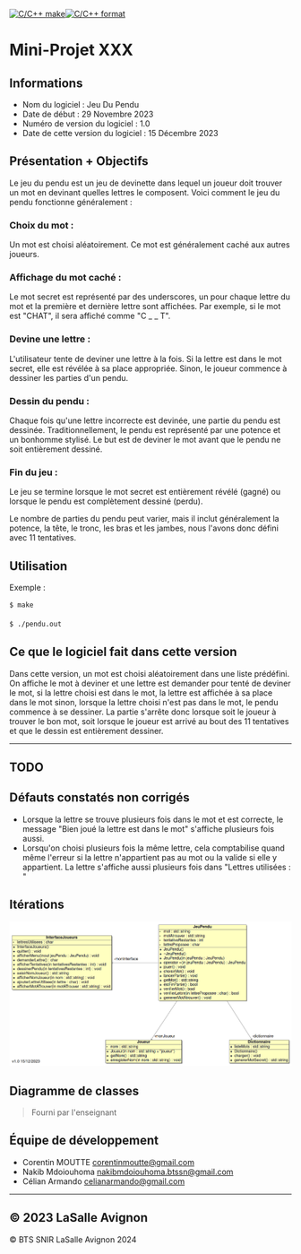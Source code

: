 [![C/C++ make](https://github.com/btssn-lasalle-84/MP24-T3-PENDU/actions/workflows/c-cpp.yml/badge.svg?branch=develop)](https://github.com/btssn-lasalle-84/MP24-T3-PENDU/actions/workflows/c-cpp.yml)[![C/C++ format](https://github.com/btssn-lasalle-84/MP24-T3-PENDU/actions/workflows/cppformat.yml/badge.svg?branch=develop)](https://github.com/btssn-lasalle-84/MP24-T3-PENDU/actions/workflows/cppformat.yml)

# Mini-Projet XXX

## Informations

- Nom du logiciel : Jeu Du Pendu
- Date de début : 29 Novembre 2023
- Numéro de version du logiciel : 1.0
- Date de cette version du logiciel : 15 Décembre 2023

## Présentation + Objectifs

Le jeu du pendu est un jeu de devinette dans lequel un joueur doit trouver un mot en devinant quelles lettres le composent. Voici comment le jeu du pendu fonctionne généralement :

### Choix du mot :
Un mot est choisi aléatoirement. Ce mot est généralement caché aux autres joueurs.

### Affichage du mot caché :
Le mot secret est représenté par des underscores, un pour chaque lettre du mot et la première et dernière lettre sont affichées. Par exemple, si le mot est "CHAT", il sera affiché comme "C _ _ T".

### Devine une lettre :
L'utilisateur tente de deviner une lettre à la fois. Si la lettre est dans le mot secret, elle est révélée à sa place appropriée. Sinon, le joueur commence à dessiner les parties d'un pendu.

### Dessin du pendu :
Chaque fois qu'une lettre incorrecte est devinée, une partie du pendu est dessinée. Traditionnellement, le pendu est représenté par une potence et un bonhomme stylisé. Le but est de deviner le mot avant que le pendu ne soit entièrement dessiné.

### Fin du jeu :
Le jeu se termine lorsque le mot secret est entièrement révélé (gagné) ou lorsque le pendu est complètement dessiné (perdu).

Le nombre de parties du pendu peut varier, mais il inclut généralement la potence, la tête, le tronc, les bras et les jambes, nous l'avons donc défini avec 11 tentatives.

## Utilisation

Exemple :

```bash
$ make

$ ./pendu.out
```

## Ce que le logiciel fait dans cette version

Dans cette version, un mot est choisi aléatoirement dans une liste prédéfini.
On affiche le mot à deviner et une lettre est demander pour tenté de deviner le mot, si la lettre choisi est dans le mot, la lettre est affichée à sa place dans le mot sinon, lorsque la lettre choisi n'est pas dans le mot, le pendu commence à se dessiner.
La partie s'arrête donc lorsque soit le joueur à trouver le bon mot, soit lorsque le joueur est arrivé au bout des 11 tentatives et que le dessin est entièrement dessiner.

---
## TODO

## Défauts constatés non corrigés

- Lorsque la lettre se trouve plusieurs fois dans le mot et est correcte, le message "Bien joué la lettre est dans le mot" s'affiche plusieurs fois aussi.
- Lorsqu'on choisi plusieurs fois la même lettre, cela comptabilise quand même l'erreur si la lettre n'appartient pas au mot ou la valide si elle y appartient. La lettre s'affiche aussi plusieurs fois dans "Lettres utilisées : "

## Itérations

![Alt text](image.png)

## Diagramme de classes

> Fourni par l'enseignant

## Équipe de développement

- Corentin MOUTTE corentinmoutte@gmail.com
- Nakib Mdoiouhoma nakibmdoiouhoma.btssn@gmail.com
- Célian Armando celianarmando@gmail.com

---
&copy; 2023 LaSalle Avignon
---
©️ BTS SNIR LaSalle Avignon 2024
